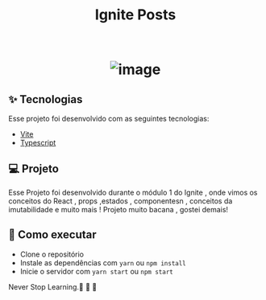 
<h1 align="center" >
  Ignite Posts
</h1>



<br>

<h1 align="center" >

  
![image](https://github.com/RafaelFigueiredo2203/fundamentos-react-ts-Ignite/assets/60237326/6579c2fc-b54b-4686-bcd7-c096b3fdf11c)


  </h1>


## ✨ Tecnologias

Esse projeto foi desenvolvido com as seguintes tecnologias:

- [Vite](https://vitejs.dev/)
- [Typescript](https://www.typescriptlang.org/)



## 💻 Projeto

Esse Projeto foi desenvolvido durante o módulo 1 do Ignite , onde vimos os conceitos do React , props ,estados , componentesn , conceitos da imutabilidade e muito mais ! Projeto muito bacana , gostei demais!

## 🚀 Como executar

- Clone o repositório
- Instale as dependências com `yarn` ou `npm install`
- Inicie o servidor com `yarn start` ou `npm start`


Never Stop Learning.🚀 🚀 🚀 

